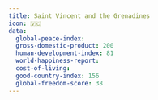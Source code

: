 ```yaml
---
title: Saint Vincent and the Grenadines
icon: 🇻🇨
data:
  global-peace-index:
  gross-domestic-product: 200
  human-development-index: 81
  world-happiness-report:
  cost-of-living:
  good-country-index: 156
  global-freedom-score: 38
---
```



